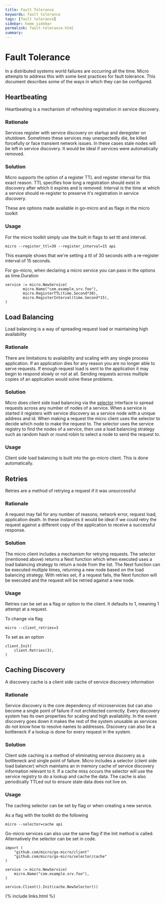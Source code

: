 ```yaml
---
title: Fault Tolerance
keywords: fault tolerance
tags: [fault tolerance]
sidebar: home_sidebar
permalink: fault-tolerance.html
summary: 
---
```


# Fault Tolerance

In a distributed systems world failures are occurring all the time. Micro attempts to address this with some best practices for fault tolerance. 
This document describes some of the ways in which they can be configured.

## Heartbeating

Heartbeating is a mechanism of refreshing registration in service discovery.

### Rationale

Services register with service discovery on startup and deregister on shutdown. Sometimes these services may unexpectedly die, 
be killed forcefully or face transient network issues. In these cases stale nodes will be left in service discovery. It would be 
ideal if services were automatically removed.

### Solution

Micro supports the option of a register TTL and register interval for this exact reason. TTL specifies how long a registration should 
exist in discovery after which it expires and is removed. Interval is the time at which a service should re-register to preserve 
it's registration in service discovery.

These are options made available in go-micro and as flags in the micro toolkit

### Usage

For the micro toolkit simply use the built in flags to set ttl and interval.

```
micro --register_ttl=30 --register_interval=15 api
```

This example shows that we're setting a ttl of 30 seconds with a re-register interval of 15 seconds.

For go-micro, when declaring a micro service you can pass in the options as time.Duration

```
service := micro.NewService(
        micro.Name("com.example.srv.foo"),
        micro.RegisterTTL(time.Second*30),
        micro.RegisterInterval(time.Second*15),
)
```

## Load Balancing

Load balancing is a way of spreading request load or maintaining high availability

### Rationale

There are limitations to availability and scaling with any single process application. If an application dies for any reason 
you are no longer able to serve requests. If enough request load is sent to the application it may begin to respond slowly 
or not at all. Sending requests across multiple copies of an application would solve these problems.

### Solution

Micro does client side load balancing via the [selector](https://godoc.org/github.com/micro/go-micro/selector#Selector) interface 
to spread requests across any number of nodes of a service. When a service is started it registers with service discovery as a 
service node with a unique address and id. When making a request the micro client uses the selector to decide which node to make 
the request to. The selector uses the service registry to find the nodes of a service, then use a load balancing strategy such as 
random hash or round robin to select a node to send the request to.

### Usage

Client side load balancing is built into the go-micro client. This is done automatically.

## Retries

Retries are a method of retrying a request if it was unsuccessful

### Rationale

A request may fail for any number of reasons; network error, request load, application death. In these instances it would be ideal 
if we could retry the request against a different copy of the application to receive a successful response.

### Solution

The micro client includes a mechanism for retrying requests. The selector (mentioned above) returns a Next function which when executed 
uses a load balancing strategy to return a node from the list. The Next function can be executed multiple times, returning a new node 
based on the load balancing strategy. With retries set, if a request fails, the Next function will be executed and the request 
will be retried against a new node.

### Usage

Retries can be set as a flag or option to the client. It defaults to 1, meaning 1 attempt at a request.

To change via flag

```
micro --client_retries=3
```

To set as an option

```
client.Init(
	client.Retries(3),
)
```

## Caching Discovery

A discovery cache is a client side cache of service discovery information

### Rationale

Service discovery is the core dependency of microservices but can also become a single point of failure if not architected correctly. Every 
discovery system has its own properties for scaling and high availability. In the event discovery goes down it makes the rest of the system 
unusable as services do not know how to resolve names to addresses. Discovery can also be a bottleneck if a lookup is done for every 
request in the system.

### Solution

Client side caching is a method of eliminating service discovery as a bottleneck and single point of failure. Micro includes a selector 
(client side load balancer) which maintains an in memory cache of service discovery information relevant to it. If a cache miss occurs 
the selector will use the service registry to do a lookup and cache the data. The cache is also periodically TTLed out to ensure 
stale data does not live on.

### Usage

The caching selector can be set by flag or when creating a new service.

As a flag with the toolkit do the following

```
micro --selector=cache api
```

Go-micro services can also use the same flag if the Init method is called. Alternatively the selector can be set in code.

```
import (
	"github.com/micro/go-micro/client"
	"github.com/micro/go-micro/selector/cache"
)

service := micro.NewService(
	micro.Name("com.example.srv.foo"),
)

service.Client().Init(cache.NewSelector())
```

{% include links.html %}
